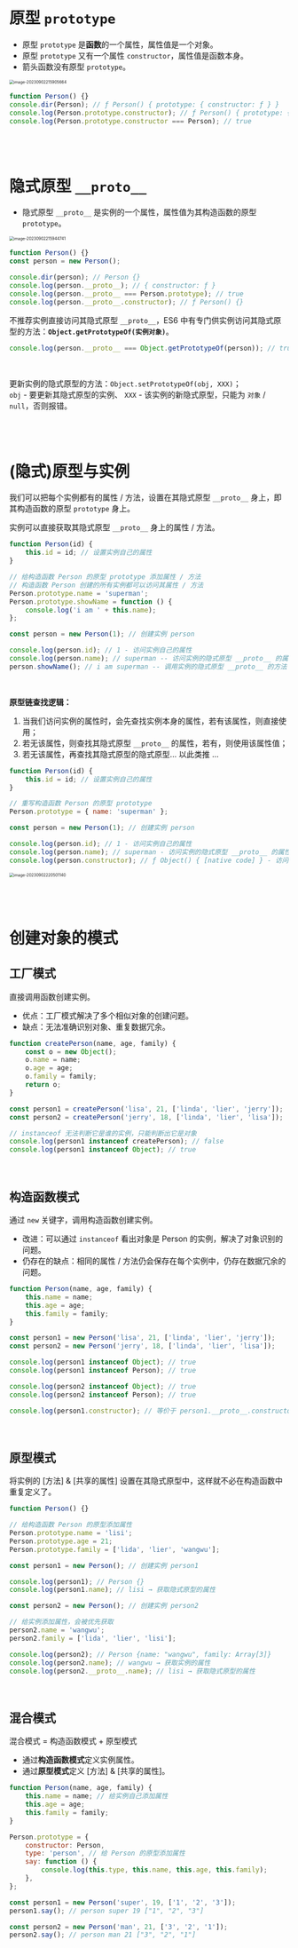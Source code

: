 # 原型 `prototype`

-   原型 `prototype` 是**函数**的一个属性，属性值是一个对象。
-   原型 `prototype` 又有一个属性 `constructor`，属性值是函数本身。
-   箭头函数没有原型 `prototype`。

<img src="./picture/image-20230902215905664.png" alt="image-20230902215905664" style="zoom:50%;" />

```js
function Person() {}
console.dir(Person); // ƒ Person() { prototype: { constructor: ƒ } }
console.log(Person.prototype.constructor); // ƒ Person() { prototype: { constructor: ƒ } }
console.log(Person.prototype.constructor === Person); // true
```

<br><br>

# 隐式原型 `__proto__`

-   隐式原型 `__proto__` 是实例的一个属性，属性值为其构造函数的原型 `prototype`。

<img src="./picture/image-20230902215944741.png" alt="image-20230902215944741" style="zoom:50%;" />

```js
function Person() {}
const person = new Person();

console.dir(person); // Person {}
console.log(person.__proto__); // { constructor: ƒ }
console.log(person.__proto__ === Person.prototype); // true
console.log(person.__proto__.constructor); // ƒ Person() {}
```

不推荐实例直接访问其隐式原型 `__proto__`，ES6 中有专门供实例访问其隐式原型的方法：**`Object.getPrototypeOf(实例对象)`**。

```js
console.log(person.__proto__ === Object.getPrototypeOf(person)); // true
```

<br>

更新实例的隐式原型的方法：`Object.setPrototypeOf(obj, XXX)`；<br>
`obj` - 要更新其隐式原型的实例、 `XXX` - 该实例的新隐式原型，只能为 `对象` / `null`，否则报错。

<br><br>

# (隐式)原型与实例

我们可以把每个实例都有的属性 / 方法，设置在其隐式原型 `__proto__` 身上，即其构造函数的原型 `prototype` 身上。

实例可以直接获取其隐式原型 `__proto__` 身上的属性 / 方法。

```js
function Person(id) {
    this.id = id; // 设置实例自己的属性
}

// 给构造函数 Person 的原型 prototype 添加属性 / 方法
// 构造函数 Person 创建的所有实例都可以访问其属性 / 方法
Person.prototype.name = 'superman';
Person.prototype.showName = function () {
    console.log('i am ' + this.name);
};

const person = new Person(1); // 创建实例 person

console.log(person.id); // 1 - 访问实例自己的属性
console.log(person.name); // superman -- 访问实例的隐式原型 __proto__ 的属性
person.showName(); // i am superman -- 调用实例的隐式原型 __proto__ 的方法
```

<br>

**原型链查找逻辑：**

1. 当我们访问实例的属性时，会先查找实例本身的属性，若有该属性，则直接使用；
2. 若无该属性，则查找其隐式原型 `__proto__` 的属性，若有，则使用该属性值；
3. 若无该属性，再查找其隐式原型的隐式原型... 以此类推 ...

```js
function Person(id) {
    this.id = id; // 设置实例自己的属性
}

// 重写构造函数 Person 的原型 prototype
Person.prototype = { name: 'superman' };

const person = new Person(1); // 创建实例 person

console.log(person.id); // 1 - 访问实例自己的属性
console.log(person.name); // superman - 访问实例的隐式原型 __proto__ 的属性
console.log(person.constructor); // ƒ Object() { [native code] } - 访问实例的隐式原型的隐式原型的属性
```

<img src="./picture/image-20230902220501140.png" alt="image-20230902220501140" style="zoom:50%;" />

<br><br>

# 创建对象的模式

## 工厂模式

直接调用函数创建实例。

-   优点：工厂模式解决了多个相似对象的创建问题。
-   缺点：无法准确识别对象、重复数据冗余。

```js
function createPerson(name, age, family) {
    const o = new Object();
    o.name = name;
    o.age = age;
    o.family = family;
    return o;
}

const person1 = createPerson('lisa', 21, ['linda', 'lier', 'jerry']);
const person2 = createPerson('jerry', 18, ['linda', 'lier', 'lisa']);

// instanceof 无法判断它是谁的实例，只能判断出它是对象
console.log(person1 instanceof createPerson); // false
console.log(person1 instanceof Object); // true
```

<br>

## 构造函数模式

通过 `new` 关键字，调用构造函数创建实例。

-   改进：可以通过 `instanceof` 看出对象是 Person 的实例，解决了对象识别的问题。
-   仍存在的缺点：相同的属性 / 方法仍会保存在每个实例中，仍存在数据冗余的问题。

```js
function Person(name, age, family) {
    this.name = name;
    this.age = age;
    this.family = family;
}

const person1 = new Person('lisa', 21, ['linda', 'lier', 'jerry']);
const person2 = new Person('jerry', 18, ['linda', 'lier', 'lisa']);

console.log(person1 instanceof Object); // true
console.log(person1 instanceof Person); // true

console.log(person2 instanceof Object); // true
console.log(person2 instanceof Person); // true

console.log(person1.constructor); // 等价于 person1.__proto__.constructor
```

<br>

## 原型模式

将实例的 [方法] & [共享的属性] 设置在其隐式原型中，这样就不必在构造函数中重复定义了。

```js
function Person() {}

// 给构造函数 Person 的原型添加属性
Person.prototype.name = 'lisi';
Person.prototype.age = 21;
Person.prototype.family = ['lida', 'lier', 'wangwu'];

const person1 = new Person(); // 创建实例 person1

console.log(person1); // Person {}
console.log(person1.name); // lisi → 获取隐式原型的属性

const person2 = new Person(); // 创建实例 person2

// 给实例添加属性，会被优先获取
person2.name = 'wangwu';
person2.family = ['lida', 'lier', 'lisi'];

console.log(person2); // Person {name: "wangwu", family: Array[3]}
console.log(person2.name); // wangwu → 获取实例的属性
console.log(person2.__proto__.name); // lisi → 获取隐式原型的属性
```

<br>

## 混合模式

混合模式 = 构造函数模式 + 原型模式

-   通过**构造函数模式**定义实例属性。
-   通过**原型模式**定义 [方法] & [共享的属性]。

```js
function Person(name, age, family) {
    this.name = name; // 给实例自己添加属性
    this.age = age;
    this.family = family;
}

Person.prototype = {
    constructor: Person,
    type: 'person', // 给 Person 的原型添加属性
    say: function () {
        console.log(this.type, this.name, this.age, this.family);
    },
};

const person1 = new Person('super', 19, ['1', '2', '3']);
person1.say(); // person super 19 ["1", "2", "3"]

const person2 = new Person('man', 21, ['3', '2', '1']);
person2.say(); // person man 21 ["3", "2", "1"]
```

<br>
